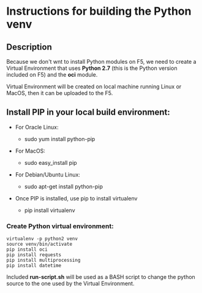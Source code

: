 # Instructions for building the Python venv

## Description
Because we don't wnt to install Python modules on F5, we need to create a Virtual Environment that uses **Python 2.7** (this is the Python version included on F5) and the **oci** module.

Virtual Environment will be created on local machine running Linux or MacOS, then it can be uploaded to the F5.

## Install PIP in your local build environment:
* For Oracle Linux:
    * sudo yum install python-pip
* For MacOS:
    * sudo easy_install pip
* For Debian/Ubuntu Linux:
    * sudo apt-get install python-pip

* Once PIP is installed, use pip to install virtualenv
    * pip install virtualenv

### Create Python virtual environment:
```
virtualenv -p python2 venv
source venv/bin/activate
pip install oci
pip install requests
pip install multiprocessing
pip install datetime
```

Included **run-script.sh** will be used as a BASH script to change the python source to the one used by the Virtual Environment.